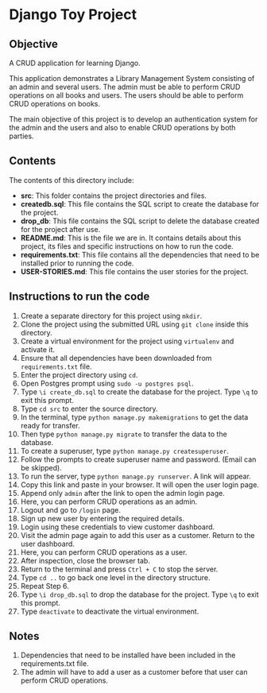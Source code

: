 # Django Toy Project

## Objective
A CRUD application for learning Django.

This application demonstrates a Library Management System consisting of an admin and several users. The admin must be able to perform CRUD operations on all books and users. The users should be able to perform CRUD operations on books.

The main objective of this project is to develop an authentication system for the admin and the users and also to enable CRUD operations by both parties.

## Contents
The contents of this directory include:

- **src**: This folder contains the project directories and files.
- **createdb.sql**: This file contains the SQL script to create the database for the project.
- **drop_db**: This file contains the SQL script to delete the database created for the project after use.
- **README.md**: This is the file we are in. It contains details about this project, its files and specific instructions on how to run the code.
- **requirements.txt**: This file contains all the dependencies that need to be installed prior to running the code.
- **USER-STORIES.md**: This file contains the user stories for the project.

## Instructions to run the code

1. Create a separate directory for this project using ```mkdir```.
2. Clone the project using the submitted URL using ```git clone``` inside this directory.
3. Create a virtual environment for the project using ```virtualenv``` and activate it.
4. Ensure that all dependencies have been downloaded from ```requirements.txt``` file.
5. Enter the project directory using ```cd```.
6. Open Postgres prompt using ```sudo -u postgres psql```.
7. Type ```\i create_db.sql``` to create the database for the project. Type ```\q``` to exit this prompt.
8. Type ```cd src``` to enter the source directory.
9. In the terminal, type ```python manage.py makemigrations``` to get the data ready for transfer.
10. Then type ```python manage.py migrate``` to transfer the data to the database.
11. To create a superuser, type ```python manage.py createsuperuser```.
12. Follow the prompts to create superuser name and password. (Email can be skipped).
13. To run the server, type ```python manage.py runserver```. A link will appear.
14. Copy this link and paste in your browser. It will open the user login page.
15. Append only ```admin``` after the link to open the admin login page.
16. Here, you can perform CRUD operations as an admin.
17. Logout and go to ```/login``` page.
18. Sign up new user by entering the required details.
19. Login using these credentials to view customer dashboard.
20. Visit the admin page again to add this user as a customer. Return to the user dashboard.
21. Here, you can perform CRUD operations as a user.
22. After inspection, close the browser tab.
23. Return to the terminal and press ```Ctrl + C``` to stop the server.
24. Type ```cd ..``` to go back one level in the directory structure.
25. Repeat Step 6.
26. Type ```\i drop_db.sql``` to drop the database for the project. Type ```\q``` to exit this prompt.
27. Type ```deactivate``` to deactivate the virtual environment.


## Notes

1. Dependencies that need to be installed have been included in the requirements.txt file.
2. The admin will have to add a user as a customer before that user can perform CRUD operations.